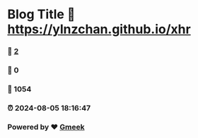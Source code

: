 # Blog Title :link: https://ylnzchan.github.io/xhr 
### :page_facing_up: [2](https://ylnzchan.github.io/xhr/tag.html) 
### :speech_balloon: 0 
### :hibiscus: 1054 
### :alarm_clock: 2024-08-05 18:16:47 
### Powered by :heart: [Gmeek](https://github.com/Meekdai/Gmeek)
